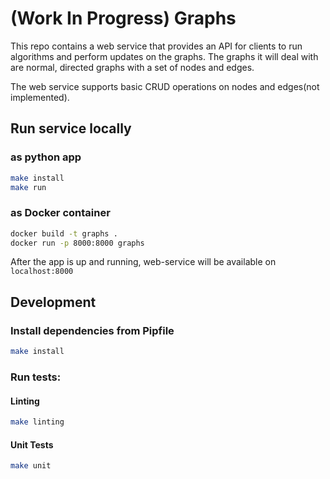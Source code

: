 # (Work In Progress) Graphs

This repo contains a web service that provides an API for clients to run algorithms and
perform updates on the graphs. The graphs it will deal with are normal, directed graphs with a
set of nodes and edges. 

The web service supports basic CRUD operations on nodes and edges(not implemented).


## Run service locally
### as python app
```bash
make install
make run
```

### as Docker container
```bash
docker build -t graphs .
docker run -p 8000:8000 graphs
```

After the app is up and running, web-service will be available on 
`localhost:8000`

## Development
### Install dependencies from Pipfile
```bash
make install
```
### Run tests:
#### Linting
```bash
make linting
```
#### Unit Tests
```bash
make unit
```

